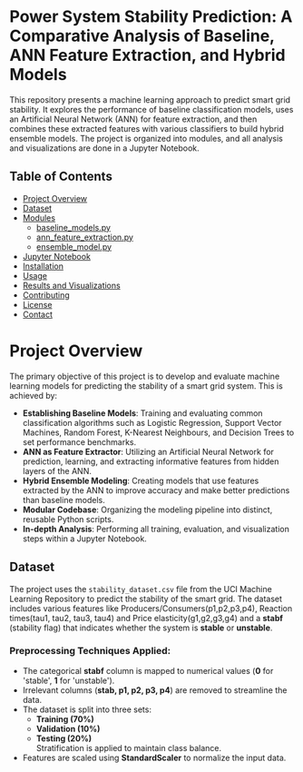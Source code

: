 # Power System Stability Prediction: A Comparative Analysis of Baseline, ANN Feature Extraction, and Hybrid Models
This repository presents a machine learning approach to predict smart grid stability. It explores the performance of baseline classification models, uses an Artificial Neural Network (ANN) for feature extraction, and then combines these extracted features with various classifiers to build hybrid ensemble models. The project is organized into modules, and all analysis and visualizations are done in a Jupyter Notebook.


## Table of Contents
- [Project Overview](#ProjectOverview)
- [Dataset](#stability_dataset.csv)
- [Modules](#modules)
  - [baseline_models.py](#baseline-modelspy)
  - [ann_feature_extraction.py](#ann-feature-extractionpy)
  - [ensemble_model.py](#ensemble-model.py)
- [Jupyter Notebook](#stability_pred.ipynb)
- [Installation](#Installation)
- [Usage](#Usage)
- [Results and Visualizations](#ResultsandVisualizations)
- [Contributing](#contributing)
- [License](#license)
- [Contact](#contact)


# Project Overview

The primary objective of this project is to develop and evaluate machine learning models for predicting the stability of a smart grid system. This is achieved by:

- **Establishing Baseline Models**: Training and evaluating common classification algorithms such as Logistic Regression, Support Vector Machines, Random Forest, K-Nearest Neighbours, and Decision Trees to set performance benchmarks.
- **ANN as Feature Extractor**: Utilizing an Artificial Neural Network for prediction, learning, and extracting informative features from hidden layers of the ANN.
- **Hybrid Ensemble Modeling**: Creating models that use features extracted by the ANN to improve accuracy and make better predictions than baseline models.
- **Modular Codebase**: Organizing the modeling pipeline into distinct, reusable Python scripts.
- **In-depth Analysis**: Performing all training, evaluation, and visualization steps within a Jupyter Notebook.

## Dataset

The project uses the `stability_dataset.csv` file from the UCI Machine Learning Repository to predict the stability of the smart grid. The dataset includes various features like Producers/Consumers(p1,p2,p3,p4), Reaction times(tau1, tau2, tau3, tau4) and Price elasticity(g1,g2,g3,g4) and a **stabf** (stability flag) that indicates whether the system is **stable** or **unstable**.

### Preprocessing Techniques Applied:
- The categorical **stabf** column is mapped to numerical values (**0** for 'stable', **1** for 'unstable').
- Irrelevant columns (**stab, p1, p2, p3, p4**) are removed to streamline the data.
- The dataset is split into three sets:
  - **Training (70%)**
  - **Validation (10%)**
  - **Testing (20%)**  
  Stratification is applied to maintain class balance.
- Features are scaled using **StandardScaler** to normalize the input data.



